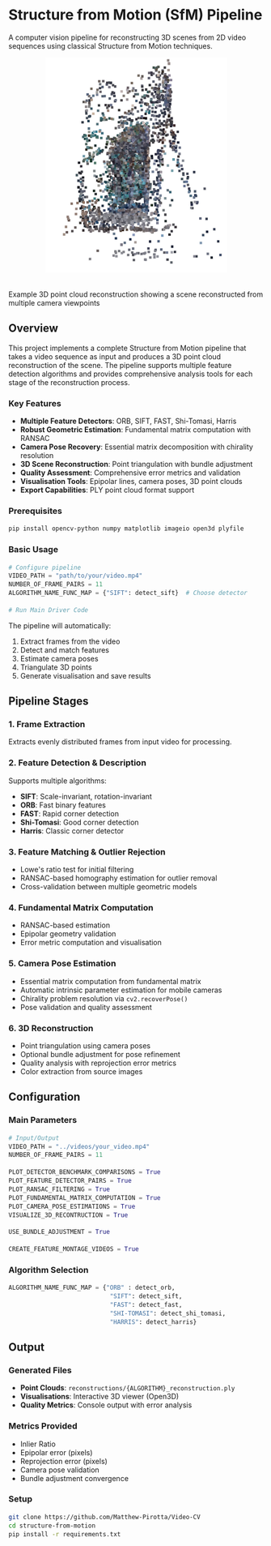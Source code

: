 # Structure from Motion (SfM) Pipeline

A computer vision pipeline for reconstructing 3D scenes from 2D video sequences using classical Structure from Motion techniques.

<p align="center">
  <img src="notebooks/output.png" alt="Output Image" />
</p>
<br>Example 3D point cloud reconstruction showing a scene reconstructed from multiple camera viewpoints</br>

## Overview

This project implements a complete Structure from Motion pipeline that takes a video sequence as input and produces a 3D point cloud reconstruction of the scene. The pipeline supports multiple feature detection algorithms and provides comprehensive analysis tools for each stage of the reconstruction process.

### Key Features

- **Multiple Feature Detectors**: ORB, SIFT, FAST, Shi-Tomasi, Harris
- **Robust Geometric Estimation**: Fundamental matrix computation with RANSAC
- **Camera Pose Recovery**: Essential matrix decomposition with chirality resolution
- **3D Scene Reconstruction**: Point triangulation with bundle adjustment
- **Quality Assessment**: Comprehensive error metrics and validation
- **Visualisation Tools**: Epipolar lines, camera poses, 3D point clouds
- **Export Capabilities**: PLY point cloud format support

### Prerequisites

```bash
pip install opencv-python numpy matplotlib imageio open3d plyfile
```

### Basic Usage

```python
# Configure pipeline
VIDEO_PATH = "path/to/your/video.mp4"
NUMBER_OF_FRAME_PAIRS = 11
ALGORITHM_NAME_FUNC_MAP = {"SIFT": detect_sift}  # Choose detector

# Run Main Driver Code
```

The pipeline will automatically:

1. Extract frames from the video
2. Detect and match features
3. Estimate camera poses
4. Triangulate 3D points
5. Generate visualisation and save results

## Pipeline Stages

### 1. Frame Extraction

Extracts evenly distributed frames from input video for processing.

### 2. Feature Detection & Description

Supports multiple algorithms:

- **SIFT**: Scale-invariant, rotation-invariant
- **ORB**: Fast binary features
- **FAST**: Rapid corner detection
- **Shi-Tomasi**: Good corner detection
- **Harris**: Classic corner detector

### 3. Feature Matching & Outlier Rejection

- Lowe's ratio test for initial filtering
- RANSAC-based homography estimation for outlier removal
- Cross-validation between multiple geometric models

### 4. Fundamental Matrix Computation

- RANSAC-based estimation
- Epipolar geometry validation
- Error metric computation and visualisation

### 5. Camera Pose Estimation

- Essential matrix computation from fundamental matrix
- Automatic intrinsic parameter estimation for mobile cameras
- Chirality problem resolution via `cv2.recoverPose()`
- Pose validation and quality assessment

### 6. 3D Reconstruction

- Point triangulation using camera poses
- Optional bundle adjustment for pose refinement
- Quality analysis with reprojection error metrics
- Color extraction from source images

## Configuration

### Main Parameters

```python
# Input/Output
VIDEO_PATH = "../videos/your_video.mp4"
NUMBER_OF_FRAME_PAIRS = 11

PLOT_DETECTOR_BENCHMARK_COMPARISONS = True
PLOT_FEATURE_DETECTOR_PAIRS = True
PLOT_RANSAC_FILTERING = True
PLOT_FUNDAMENTAL_MATRIX_COMPUTATION = True
PLOT_CAMERA_POSE_ESTIMATIONS = True
VISUALIZE_3D_RECONTRUCTION = True

USE_BUNDLE_ADJUSTMENT = True

CREATE_FEATURE_MONTAGE_VIDEOS = True
```

### Algorithm Selection

```python
ALGORITHM_NAME_FUNC_MAP = {"ORB" : detect_orb,
                            "SIFT": detect_sift,
                            "FAST": detect_fast,
                            "SHI-TOMASI": detect_shi_tomasi,
                            "HARRIS": detect_harris}
```

## Output

### Generated Files

- **Point Clouds**: `reconstructions/{ALGORITHM}_reconstruction.ply`
- **Visualisations**: Interactive 3D viewer (Open3D)
- **Quality Metrics**: Console output with error analysis

### Metrics Provided

- Inlier Ratio
- Epipolar error (pixels)
- Reprojection error (pixels)
- Camera pose validation
- Bundle adjustment convergence

### Setup

```bash
git clone https://github.com/Matthew-Pirotta/Video-CV
cd structure-from-motion
pip install -r requirements.txt
```
